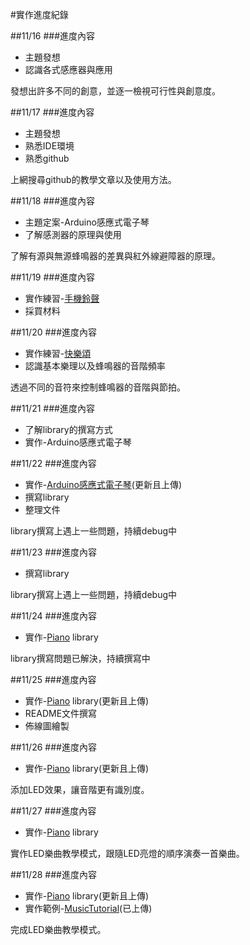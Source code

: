 #實作進度紀錄


##11/16 
###進度內容 

* 主題發想 
* 認識各式感應器與應用 

發想出許多不同的創意，並逐一檢視可行性與創意度。 

##11/17 
###進度內容 

* 主題發想 
* 熟悉IDE環境 
* 熟悉github 

上網搜尋github的教學文章以及使用方法。 

##11/18 
###進度內容 

* 主題定案-Arduino感應式電子琴 
* 了解感測器的原理與使用 

了解有源與無源蜂鳴器的差異與紅外線避障器的原理。 

##11/19 
###進度內容 

* 實作練習-[手機鈴聲](https://github.com/lei851111/hw1115/tree/master/practice/PhoneCall) 
* 採買材料 


##11/20 
###進度內容 

* 實作練習-[快樂頌](https://github.com/lei851111/hw1115/tree/master/practice/OdetoJoy) 
* 認識基本樂理以及蜂鳴器的音階頻率 

透過不同的音符來控制蜂鳴器的音階與節拍。 

##11/21 
###進度內容 

* 了解library的撰寫方式 
* 實作-Arduino感應式電子琴 


##11/22 
###進度內容 

* 實作-[Arduino感應式電子琴](https://github.com/lei851111/hw1115/tree/master/practice/Keyboard)(更新且上傳) 
* 撰寫library 
* 整理文件 

library撰寫上遇上一些問題，持續debug中 

##11/23 
###進度內容 

* 撰寫library 

library撰寫上遇上一些問題，持續debug中 

##11/24 
###進度內容 

* 實作-[Piano]( https://github.com/lei851111/hw1115) library 

library撰寫問題已解決，持續撰寫中 

##11/25 
###進度內容 

* 實作-[Piano]( https://github.com/lei851111/hw1115) library(更新且上傳) 
* README文件撰寫 
* 佈線圖繪製 


##11/26 
###進度內容 

* 實作-[Piano]( https://github.com/lei851111/hw1115) library(更新且上傳) 

添加LED效果，讓音階更有識別度。 

##11/27 
###進度內容 

* 實作-[Piano]( https://github.com/lei851111/hw1115) library 

實作LED樂曲教學模式，跟隨LED亮燈的順序演奏一首樂曲。 

##11/28 
###進度內容 

* 實作-[Piano]( https://github.com/lei851111/hw1115) library(更新且上傳) 
* 實作範例-[MusicTutorial]( https://github.com/lei851111/hw1115/sample/MusicTutorial)(已上傳) 

完成LED樂曲教學模式。




